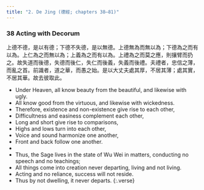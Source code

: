 ```yaml
---
title: "2. De Jing (德經; chapters 38–81)"
---
```


### **38** Acting with Decorum
上德不德，是以有德；下德不失德，是以無德。上德無為而無以為；下德為之而有以為。上仁為之而無以為；上義為之而有以為。上禮為之而莫之應，則攘臂而扔之。故失道而後德，失德而後仁，失仁而後義，失義而後禮。夫禮者，忠信之薄，而亂之首。前識者，道之華，而愚之始。是以大丈夫處其厚，不居其薄；處其實，不居其華。故去彼取此。

-   Under Heaven, all know beauty from the beautiful, and likewise with ugly. 
-   All know good from the virtuous, and likewise with wickedness. 
-   Therefore, existence and non-existence give rise to each other,
-   Difficultness and easiness complement each other, 
-   Long and short give rise to comparisons,
-   Highs and lows turn into each other, 
-   Voice and sound harmonize one another,
-   Front and back follow one another.
-   
-   Thus, the Sage lives in the state of Wu Wei in matters, conducting no speech and no teachings;
-   All things come into creation never departing, living and not living. 
-   Acting and no reliance, success will not reside. 
-   Thus by not dwelling, it never departs.
{:.verse}